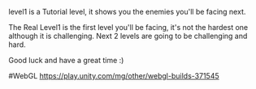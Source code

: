 level1 is a Tutorial level, it shows you the enemies you'll be facing next.

The Real Level1 is the first level you'll be facing, it's not the hardest one although it is challenging.
Next 2 levels are going to be challenging and hard.

Good luck and have a great time :)

#WebGL
https://play.unity.com/mg/other/webgl-builds-371545
